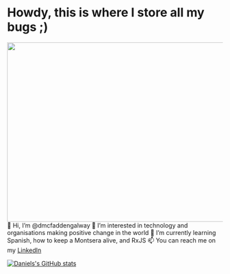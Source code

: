 # Howdy, this is where I store all my bugs ;)

<img align="right" src="https://cdn.dribbble.com/users/1593845/screenshots/14336250/media/e2eb963e738eeba7fead735cd98af94a.jpg" width="600" height="420" />
     
👋 Hi, I’m @dmcfaddengalway
👀 I’m interested in technology and organisations making positive change in the world
🌱 I’m currently learning Spanish, how to keep a Montsera alive, and RxJS
📫 You can reach me on my [LinkedIn](https://www.linkedin.com/in/daniel-mcfadden/?lipi=urn%3Ali%3Apage%3Ad_flagship3_profile_view_base%3Bd4Nl9blrSFe%2FbXICR9T74g%3D%3D)

[![Daniels's GitHub stats](https://github-readme-stats.vercel.app/api?username=dmcfaddengalway&bg_color=270,#FF0056,#BA6AA7)](https://github.com/dmcfaddengalway)


<!-- <a href="https://github.com/dmcfaddengalway">
  <img align="center" src="https://github-readme-stats.vercel.app/api/pin/?username=dmcfaddengalway" />
</a>
<a href="https://github.com/dmcfaddengalway">
  <img align="center" src="https://github-readme-stats.vercel.app/api/pin/?username=dmcfaddengalway" />
</a> -->

<!---
dmcfaddengalway/dmcfaddengalway is a ✨ special ✨ repository because its `README.md` (this file) appears on your GitHub profile.
You can click the Preview link to take a look at your changes.
--->
